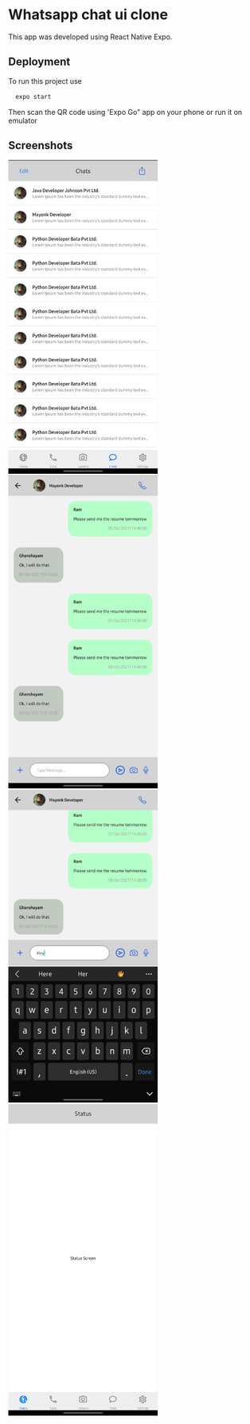 
# Whatsapp chat ui clone

This app was developed using React Native Expo.


## Deployment

To run this project use

```bash
  expo start
```
Then scan the QR code using 'Expo Go" app on your phone or run it on emulator 


## Screenshots
<img src="https://github.com/mayonk-kumar-git/ReactNativeTest/blob/master/screenShots/Screenshot_20211224-185639_Expo%20Go.jpg?raw=true" width="300" />  <img src="https://github.com/mayonk-kumar-git/ReactNativeTest/blob/master/screenShots/Screenshot_20211224-185650_Expo%20Go.jpg?raw=true" width="300" />  <img src="https://github.com/mayonk-kumar-git/ReactNativeTest/blob/master/screenShots/Screenshot_20211224-185729_Expo%20Go.jpg?raw=true" width="300" />  <img src="https://github.com/mayonk-kumar-git/ReactNativeTest/blob/master/screenShots/Screenshot_20211224-185737_Expo%20Go.jpg?raw=true" width="300" />

